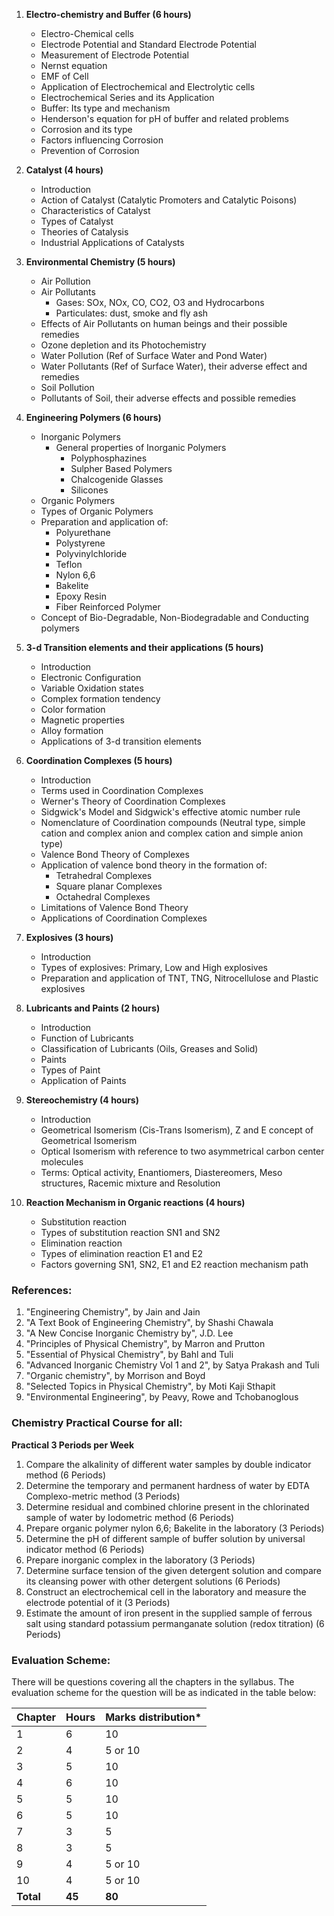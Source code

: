 1. **Electro-chemistry and Buffer (6 hours)**
    * Electro-Chemical cells
    * Electrode Potential and Standard Electrode Potential
    * Measurement of Electrode Potential
    * Nernst equation
    * EMF of Cell
    * Application of Electrochemical and Electrolytic cells
    * Electrochemical Series and its Application
    * Buffer: Its type and mechanism
    * Henderson's equation for pH of buffer and related problems
    * Corrosion and its type
    * Factors influencing Corrosion
    * Prevention of Corrosion

2. **Catalyst (4 hours)**
    * Introduction
    * Action of Catalyst (Catalytic Promoters and Catalytic Poisons)
    * Characteristics of Catalyst
    * Types of Catalyst
    * Theories of Catalysis
    * Industrial Applications of Catalysts

3. **Environmental Chemistry (5 hours)**
    * Air Pollution
    * Air Pollutants
        * Gases: SOx, NOx, CO, CO2, O3 and Hydrocarbons
        * Particulates: dust, smoke and fly ash
    * Effects of Air Pollutants on human beings and their possible remedies
    * Ozone depletion and its Photochemistry
    * Water Pollution (Ref of Surface Water and Pond Water)
    * Water Pollutants (Ref of Surface Water), their adverse effect and remedies
    * Soil Pollution
    * Pollutants of Soil, their adverse effects and possible remedies

4. **Engineering Polymers (6 hours)**
    * Inorganic Polymers
        * General properties of Inorganic Polymers
            * Polyphosphazines
            * Sulpher Based Polymers
            * Chalcogenide Glasses
            * Silicones
    * Organic Polymers
    * Types of Organic Polymers
    * Preparation and application of:
        * Polyurethane
        * Polystyrene
        * Polyvinylchloride
        * Teflon
        * Nylon 6,6
        * Bakelite
        * Epoxy Resin
        * Fiber Reinforced Polymer
    * Concept of Bio-Degradable, Non-Biodegradable and Conducting polymers

5. **3-d Transition elements and their applications (5 hours)**
    * Introduction
    * Electronic Configuration
    * Variable Oxidation states
    * Complex formation tendency
    * Color formation
    * Magnetic properties
    * Alloy formation
    * Applications of 3-d transition elements

6. **Coordination Complexes (5 hours)**
    * Introduction
    * Terms used in Coordination Complexes
    * Werner's Theory of Coordination Complexes
    * Sidgwick's Model and Sidgwick's effective atomic number rule
    * Nomenclature of Coordination compounds (Neutral type, simple cation and complex anion and complex cation and simple anion type)
    * Valence Bond Theory of Complexes
    * Application of valence bond theory in the formation of:
        * Tetrahedral Complexes
        * Square planar Complexes
        * Octahedral Complexes
    * Limitations of Valence Bond Theory
    * Applications of Coordination Complexes

7. **Explosives (3 hours)**
    * Introduction
    * Types of explosives: Primary, Low and High explosives
    * Preparation and application of TNT, TNG, Nitrocellulose and Plastic explosives

8. **Lubricants and Paints (2 hours)**
    * Introduction
    * Function of Lubricants
    * Classification of Lubricants (Oils, Greases and Solid)
    * Paints
    * Types of Paint
    * Application of Paints

9. **Stereochemistry (4 hours)**
    * Introduction
    * Geometrical Isomerism (Cis-Trans Isomerism), Z and E concept of Geometrical Isomerism
    * Optical Isomerism with reference to two asymmetrical carbon center molecules
    * Terms: Optical activity, Enantiomers, Diastereomers, Meso structures, Racemic mixture and Resolution

10. **Reaction Mechanism in Organic reactions (4 hours)**
    * Substitution reaction
    * Types of substitution reaction SN1 and SN2
    * Elimination reaction
    * Types of elimination reaction E1 and E2
    * Factors governing SN1, SN2, E1 and E2 reaction mechanism path

### References:

1. "Engineering Chemistry", by Jain and Jain
2. "A Text Book of Engineering Chemistry", by Shashi Chawala
3. "A New Concise Inorganic Chemistry by", J.D. Lee
4. "Principles of Physical Chemistry", by Marron and Prutton
5. "Essential of Physical Chemistry", by Bahl and Tuli
6. "Advanced Inorganic Chemistry Vol 1 and 2", by Satya Prakash and Tuli
7. "Organic chemistry", by Morrison and Boyd
8. "Selected Topics in Physical Chemistry", by Moti Kaji Sthapit
9. "Environmental Engineering", by Peavy, Rowe and Tchobanoglous

### Chemistry Practical Course for all:

**Practical 3 Periods per Week**

1. Compare the alkalinity of different water samples by double indicator method (6 Periods)
2. Determine the temporary and permanent hardness of water by EDTA Complexo-metric method (3 Periods)
3. Determine residual and combined chlorine present in the chlorinated sample of water by Iodometric method (6 Periods)
4. Prepare organic polymer nylon 6,6; Bakelite in the laboratory (3 Periods)
5. Determine the pH of different sample of buffer solution by universal indicator method (6 Periods)
6. Prepare inorganic complex in the laboratory (3 Periods)
7. Determine surface tension of the given detergent solution and compare its cleansing power with other detergent solutions (6 Periods)
8. Construct an electrochemical cell in the laboratory and measure the electrode potential of it (3 Periods)
9. Estimate the amount of iron present in the supplied sample of ferrous salt using standard potassium permanganate solution (redox titration) (6 Periods)

### Evaluation Scheme:

There will be questions covering all the chapters in the syllabus. The evaluation scheme for the question will be as indicated in the table below:

| Chapter   | Hours  | Marks distribution* |
| --------- | ------ | ------------------- |
| 1         | 6      | 10                  |
| 2         | 4      | 5 or 10             |
| 3         | 5      | 10                  |
| 4         | 6      | 10                  |
| 5         | 5      | 10                  |
| 6         | 5      | 10                  |
| 7         | 3      | 5                   |
| 8         | 3      | 5                   |
| 9         | 4      | 5 or 10             |
| 10        | 4      | 5 or 10             |
| **Total** | **45** | **80**              |

